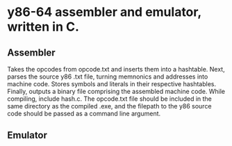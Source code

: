 # y86-64 assembler and emulator, written in C.

## Assembler
Takes the opcodes from opcode.txt and inserts them into a hashtable. Next, parses the source y86 .txt file, turning memnonics and addresses
into machine code. Stores symbols and literals in their respective hashtables. Finally, outputs a binary file comprising the assembled machine code. While compiling, include hash.c. The opcode.txt file should be included in the same directory as the compiled .exe, and the filepath to the y86 source code should be passed as a command line argument.

## Emulator
